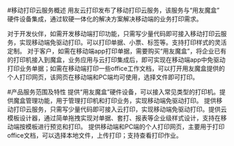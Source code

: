 #移动打印云服务概述
用友云打印发布了移动打印云服务，该服务与“用友魔盒” 硬件设备集成，通过软硬一体化的解决方案解决移动端的业务打印需求。

对于开发伙伴，如需开发移动端打印功能，只需写少量代码即可接入移动打印云服务，实现移动端免驱动打印。可以打印单据、小票、标签等。支持打印样式的灵活定制。
对于客户，如需在移动端app打印单据，需要购买“用友魔盒”，将企业已有的打印机接入到魔盒，业务应用与云打印集成后，即可实现在移动端app中免驱动打印业务单据；如需在移动端打印一些office工作文档，可以打开用友魔盒提供的个人打印网页，该网页在移动端和PC端均可使用，选择文件即可打印。

#产品服务范围及特性
提供“用友魔盒”硬件设备，可以接入常见类型的打印机。提供魔盒管理功能，用于管理打印机和打印业务，实现移动端免驱动打印。
提供移动打印云服务，只需写少量代码即可接入云打印，实现移动端免驱动打印。提供云模板设计器，通过简单拖拽实现对单据、套打、报表等企业级样式设计，支持在移动端按模板进行预览和打印。
提供移动端和PC端的个人打印网页，主要用于打印office文档，可以选择本地文件，上传打印；支持查看打印作业。
